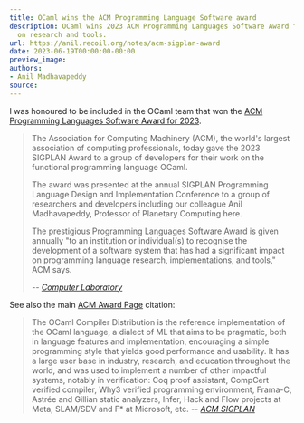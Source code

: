```yaml
---
title: OCaml wins the ACM Programming Language Software award
description: OCaml wins 2023 ACM Programming Languages Software Award for its impact
  on research and tools.
url: https://anil.recoil.org/notes/acm-sigplan-award
date: 2023-06-19T00:00:00-00:00
preview_image:
authors:
- Anil Madhavapeddy
source:
---
```


<p>I was honoured to be included in the OCaml team that won the <a href="https://www.cst.cam.ac.uk/news/acm-programming-languages-software-award-goes-ocaml-researchers">ACM Programming Languages Software Award for 2023</a>.</p>
<blockquote>
<p>The Association for Computing Machinery (ACM), the world's largest association of computing professionals, today gave the 2023 SIGPLAN Award to a group of developers for their work on the functional programming language OCaml.</p>
<p>The award was presented at the annual SIGPLAN Programming Language Design and Implementation Conference to a group of researchers and developers including our colleague Anil Madhavapeddy, Professor of Planetary Computing here.</p>
<p>The prestigious Programming Languages Software Award is given annually "to an institution or individual(s) to recognise the development of a software system that has had a significant impact on programming language research, implementations, and tools," ACM says.</p>
<p><cite>-- <a href="https://www.cst.cam.ac.uk/news/acm-programming-languages-software-award-goes-ocaml-researchers">Computer Laboratory</a></cite></p>
</blockquote>
<p>See also the main <a href="https://www.sigplan.org/Awards/Software/">ACM Award Page</a> citation:</p>
<blockquote>
<p>The OCaml Compiler Distribution is the reference implementation of the OCaml language, a dialect of ML that aims to be pragmatic, both in language features and implementation, encouraging a simple programming style that yields good performance and usability. It has a large user base in industry, research, and education throughout the world, and was used to implement a number of other impactful systems, notably in verification: Coq proof assistant, CompCert verified compiler, Why3 verified programming environment, Frama-C, Astrée and Gillian static analyzers, Infer, Hack and Flow projects at Meta, SLAM/SDV and F* at Microsoft, etc.
<cite>-- <a href="https://www.sigplan.org/Awards/Software/">ACM SIGPLAN</a></cite></p>
</blockquote>

